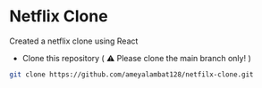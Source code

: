 # Netflix Clone

Created a netflix clone using React


- Clone this repository ( :warning: Please clone the main branch only! )
```bash
git clone https://github.com/ameyalambat128/netfilx-clone.git
```

